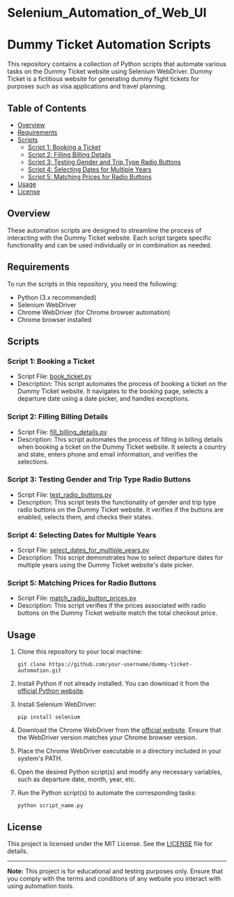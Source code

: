 # Selenium_Automation_of_Web_UI
# Dummy Ticket Automation Scripts

This repository contains a collection of Python scripts that automate various tasks on the Dummy Ticket website using Selenium WebDriver. Dummy Ticket is a fictitious website for generating dummy flight tickets for purposes such as visa applications and travel planning.

## Table of Contents

- [Overview](#overview)
- [Requirements](#requirements)
- [Scripts](#scripts)
  - [Script 1: Booking a Ticket](#script-1-booking-a-ticket)
  - [Script 2: Filling Billing Details](#script-2-filling-billing-details)
  - [Script 3: Testing Gender and Trip Type Radio Buttons](#script-3-testing-gender-and-trip-type-radio-buttons)
  - [Script 4: Selecting Dates for Multiple Years](#script-4-selecting-dates-for-multiple-years)
  - [Script 5: Matching Prices for Radio Buttons](#script-5-matching-prices-for-radio-buttons)
- [Usage](#usage)
- [License](#license)

## Overview

These automation scripts are designed to streamline the process of interacting with the Dummy Ticket website. Each script targets specific functionality and can be used individually or in combination as needed.

## Requirements

To run the scripts in this repository, you need the following:

- Python (3.x recommended)
- Selenium WebDriver
- Chrome WebDriver (for Chrome browser automation)
- Chrome browser installed

## Scripts

### Script 1: Booking a Ticket

- Script File: [book_ticket.py](book_ticket.py)
- Description: This script automates the process of booking a ticket on the Dummy Ticket website. It navigates to the booking page, selects a departure date using a date picker, and handles exceptions.

### Script 2: Filling Billing Details

- Script File: [fill_billing_details.py](fill_billing_details.py)
- Description: This script automates the process of filling in billing details when booking a ticket on the Dummy Ticket website. It selects a country and state, enters phone and email information, and verifies the selections.

### Script 3: Testing Gender and Trip Type Radio Buttons

- Script File: [test_radio_buttons.py](test_radio_buttons.py)
- Description: This script tests the functionality of gender and trip type radio buttons on the Dummy Ticket website. It verifies if the buttons are enabled, selects them, and checks their states.

### Script 4: Selecting Dates for Multiple Years

- Script File: [select_dates_for_multiple_years.py](select_dates_for_multiple_years.py)
- Description: This script demonstrates how to select departure dates for multiple years using the Dummy Ticket website's date picker.

### Script 5: Matching Prices for Radio Buttons

- Script File: [match_radio_button_prices.py](match_radio_button_prices.py)
- Description: This script verifies if the prices associated with radio buttons on the Dummy Ticket website match the total checkout price.

## Usage

1. Clone this repository to your local machine:

   ```shell
   git clone https://github.com/your-username/dummy-ticket-automation.git
   ```

2. Install Python if not already installed. You can download it from the [official Python website](https://www.python.org/downloads/).

3. Install Selenium WebDriver:

   ```shell
   pip install selenium
   ```

4. Download the Chrome WebDriver from the [official website](https://sites.google.com/chromium.org/driver/). Ensure that the WebDriver version matches your Chrome browser version.

5. Place the Chrome WebDriver executable in a directory included in your system's PATH.

6. Open the desired Python script(s) and modify any necessary variables, such as departure date, month, year, etc.

7. Run the Python script(s) to automate the corresponding tasks:

   ```shell
   python script_name.py
   ```

## License

This project is licensed under the MIT License. See the [LICENSE](LICENSE) file for details.

---

**Note:** This project is for educational and testing purposes only. Ensure that you comply with the terms and conditions of any website you interact with using automation tools.
